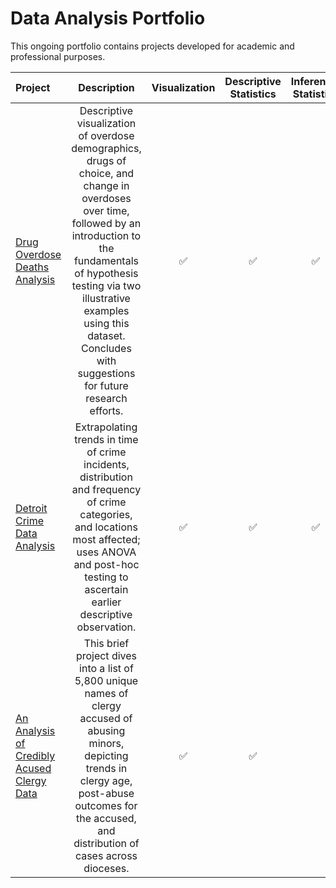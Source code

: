 # Data Analysis Portfolio

This ongoing portfolio contains projects developed for academic and professional purposes.


| Project | Description | Visualization | Descriptive Statistics | Inferential Statistics | 
| :--- | :---: | :---: | :---: | :---: |
| [Drug Overdose Deaths Analysis](https://github.com/Skye80/Data-Analysis-Portfolio/blob/master/Drug%20Overdose%20Deaths%20-checkpoint.ipynb) | Descriptive visualization of overdose demographics, drugs of choice, and change in overdoses over time, followed by an introduction to the fundamentals of hypothesis testing via two illustrative examples using this dataset. Concludes with suggestions for future research efforts. | ✅ | ✅ | ✅ |
| [Detroit Crime Data Analysis](https://github.com/Skye80/Data-Analysis-Portfolio/blob/master/Detroit%20Crime%20Data%20Analysis-checkpoint.ipynb) | Extrapolating trends in time of crime incidents, distribution and frequency of crime categories, and locations most affected; uses ANOVA and post-hoc testing to ascertain earlier descriptive observation. | ✅ | ✅ | ✅ |
| [An Analysis of Credibly Acused Clergy Data](https://github.com/Skye80/Data-Analysis-Portfolio/blob/master/Analysis%20of%20Credibly%20Accused%20Clergy%20Data.ipynb) | This brief project dives into a list of 5,800 unique names of clergy accused of abusing minors, depicting trends in clergy age, post-abuse outcomes for the accused, and distribution of cases across dioceses. | ✅ | ✅ | |
